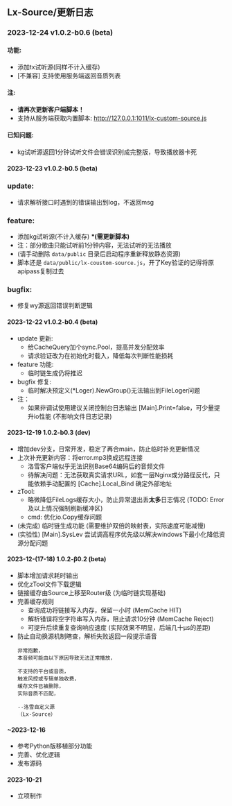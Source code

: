 ## Lx-Source/更新日志

### 2023-12-24 v1.0.2-b0.6 (beta)
#### 功能:
<!-- + 将试听接口独立为直连接口，其它源未实现的自动回退到此接口 (可在配置中关闭) -->
+ 添加tx试听源(同样不计入缓存)
+ [不兼容] 支持使用服务端返回音质列表
#### 注:
+ **请再次更新客户端脚本！**
+ 支持从服务端获取内置脚本: http://127.0.0.1:1011/lx-custom-source.js
#### 已知问题:
+ kg试听源返回1分钟试听文件会错误识别成完整版，导致播放器卡死

#### **2023-12-23 v1.0.2-b0.5 (beta)**
<!-- + zTool:
   - 修复直接传入make([]byte, n)时潜在内存泄露问题 -->
### update:
- 请求解析接口时遇到的错误输出到log，不返回msg
<!-- - 服务端返回音质列表(需更新脚本) -->
### feature:
- 添加kg试听源(不计入缓存) **\*(需更新脚本)**
- 注：部分歌曲只能试听前1分钟内容，无法试听的无法播放
- (请手动删除 `data/public` 目录后启动程序重新释放静态资源)
- 脚本还是 `data/public/lx-coustom-source.js`，开了Key验证的记得将原apipass复制过去
### bugfix:
- 修复wy源返回错误判断逻辑
<!-- + [msg] 当前api结构与动态链实现方式不兼容，需要大改，故推迟更新 -->

#### 2023-12-22 v1.0.2-b0.4 (beta)
<!-- + 没有功能更新，几个未来的想法
   - 利用缓存信息制作数据库，可通过api搜索音乐
   - 修改Lx-Music支持通过脚本新增搜索源 -->
+ update 更新:
   - 给CacheQuery加个sync.Pool，提高并发分配效率
   - 请求验证改为在初始化时载入，降低每次判断性能损耗
   <!-- - (现在内存缓存和文件缓存的响应速度差距约为200µs) -->
+ feature 功能:
   - 临时链生成仍将推迟
+ bugfix 修复:
   - 临时解决预定义(*Loger).NewGroup()无法输出到FileLoger问题
+ 注：
   - 如果非调试使用建议关闭控制台日志输出 [Main].Print=false，可少量提升io性能 (不影响文件日志记录)

#### 2023-12-19 1.0.2-b0.3 (dev)
+ 增加dev分支，日常开发，稳定了再合main，防止临时补充更新情况
+ 上次补充更新内容：将error.mp3换成远程连接
   - 洛雪客户端似乎无法识别Base64编码后的音频文件
   - 待解决问题：无法获取真实请求URL，如套一层Nginx或分路径反代，只能依赖手动配置的 [Cache].Local_Bind 确定外部地址
+ zTool:
   - 略微降低FileLogs缓存大小，防止异常退出丢**太多**日志情况 (TODO: Error及以上情况强制刷新缓冲区)
   - cmd: 优化io.Copy缓存问题
+ (未完成) 临时链生成功能 (需要维护双倍的映射表，实际速度可能减慢)
+ (实验性) [Main].SysLev 尝试调高程序优先级以解决windows下最小化降低资源分配问题

#### 2023-12-(17-18) 1.0.2-β0.2 (beta)
+ 脚本增加请求耗时输出
+ 优化zTool文件下载逻辑
+ 链接缓存由Source上移至Router级 (为临时链实现基础)
+ 完善缓存规则
   - 查询成功将链接写入内存，保留一小时 (MemCache HIT)
   - 解析错误将空字符串写入内存，阻止请求10分钟 (MemCache Reject)
   + 可提升后续重复查询响应速度 (实际效果不明显，后端几十µs的差距)
+ 防止自动换源机制瞎查，解析失败返回一段提示语音
   ```
   非常抱歉，
   本音频可能由以下原因导致无法正常播放，

   不支持的平台或音质，
   触发风控或专辑单独收费，
   缓存文件已被删除，
   实际音质不匹配，

   --洛雪自定义源
   （Lx-Source）
   ```
#### ~2023-12-16
+ 参考Python版移植部分功能
+ 完善、优化逻辑
+ 发布源码
#### 2023-10-21
+ 立项制作
